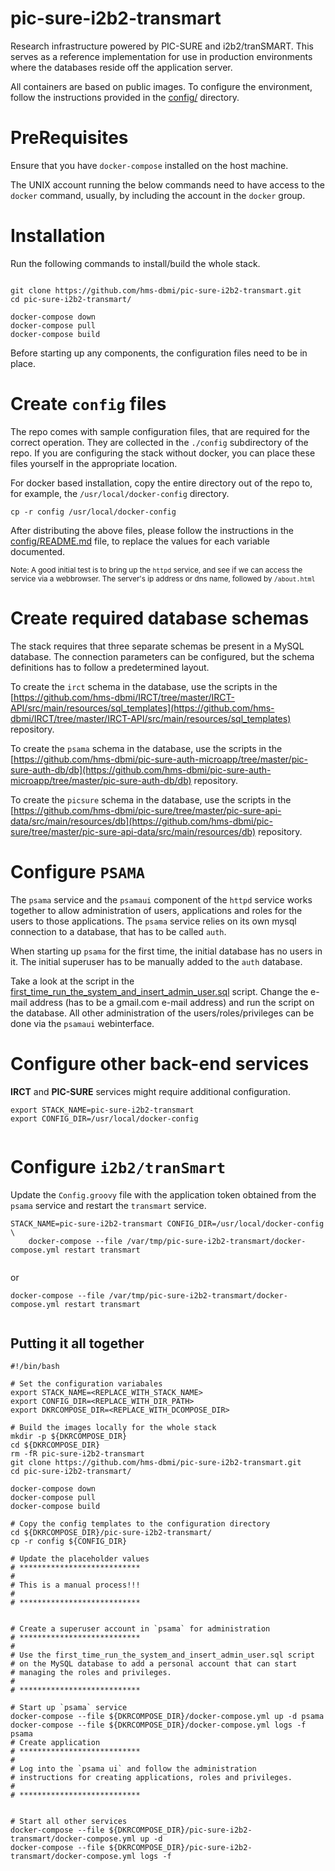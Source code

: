 # pic-sure-i2b2-transmart
Research infrastructure powered by PIC-SURE and i2b2/tranSMART. This serves as a reference implementation 
for use in production environments where the databases reside off the application server.

All containers are based on public images. To configure the environment, follow the instructions provided in the [config/](config/) directory.

# PreRequisites

Ensure that you have `docker-compose` installed on the host machine.

The UNIX account running the below commands need to have access to the `docker` command, usually, by including the account in the `docker` group.

# Installation

Run the following commands to install/build the whole stack. 

```

git clone https://github.com/hms-dbmi/pic-sure-i2b2-transmart.git
cd pic-sure-i2b2-transmart/

docker-compose down
docker-compose pull
docker-compose build

```

Before starting up any components, the configuration files need to be in place.

# Create `config` files

The repo comes with sample configuration files, that are required for the correct operation. They are collected in the `./config` subdirectory of the repo. If you are configuring the stack without docker, you can place these files yourself in the appropriate location.

For docker based installation, copy the entire directory out of the repo to, for example, the `/usr/local/docker-config` directory.

`cp -r config /usr/local/docker-config`

After distributing the above files, please follow the instructions in the [config/README.md](config/README.md) file, to replace the values for each variable documented.

<small>Note: A good initial test is to bring up the `httpd` service, and see if we can access the service via a webbrowser. The server's ip address or dns name, followed by `/about.html`</small>

# Create required database schemas

The stack requires that three separate schemas be present in a MySQL database. The connection parameters can be configured, but the schema definitions has to follow a predetermined layout.

To create the `irct` schema in the database, use the scripts in the [https://github.com/hms-dbmi/IRCT/tree/master/IRCT-API/src/main/resources/sql_templates](https://github.com/hms-dbmi/IRCT/tree/master/IRCT-API/src/main/resources/sql_templates) repository.

To create the `psama` schema in the database, use the scripts in the [https://github.com/hms-dbmi/pic-sure-auth-microapp/tree/master/pic-sure-auth-db/db](https://github.com/hms-dbmi/pic-sure-auth-microapp/tree/master/pic-sure-auth-db/db) repository.

To create the `picsure` schema in the database, use the scripts in the [https://github.com/hms-dbmi/pic-sure/tree/master/pic-sure-api-data/src/main/resources/db](https://github.com/hms-dbmi/pic-sure/tree/master/pic-sure-api-data/src/main/resources/db) repository.

# Configure `PSAMA`

The `psama` service and the `psamaui` component of the `httpd` service works together to allow administration of users, applications and roles for the users to those applications. The `psama` service relies on its own mysql connection to a database, that has to be called `auth`.

When starting up `psama` for the first time, the initial database has no users in it. The initial superuser has to be manually added to the `auth` database.

Take a look at the script in the [first_time_run_the_system_and_insert_admin_user.sql](https://raw.githubusercontent.com/hms-dbmi/pic-sure-auth-microapp/master/pic-sure-auth-db/db/tools/first_time_run_the_system_and_insert_admin_user.sql) script. Change the e-mail address (has to be a gmail.com e-mail address) and run the script on the database. All other administration of the users/roles/privileges can be done via the `psamaui` webinterface.

# Configure other back-end services

**IRCT** and **PIC-SURE** services might require additional configuration. 

```
export STACK_NAME=pic-sure-i2b2-transmart
export CONFIG_DIR=/usr/local/docker-config


```



# Configure `i2b2/tranSmart`

Update the `Config.groovy` file with the application token obtained from the `psama` service and restart the `transmart` service.

```
STACK_NAME=pic-sure-i2b2-transmart CONFIG_DIR=/usr/local/docker-config \
	docker-compose --file /var/tmp/pic-sure-i2b2-transmart/docker-compose.yml restart transmart


```

or

```
docker-compose --file /var/tmp/pic-sure-i2b2-transmart/docker-compose.yml restart transmart


```



## Putting it all together

```
#!/bin/bash

# Set the configuration variabales
export STACK_NAME=<REPLACE_WITH_STACK_NAME>
export CONFIG_DIR=<REPLACE_WITH_DIR_PATH>
export DKRCOMPOSE_DIR=<REPLACE_WITH_DCOMPOSE_DIR>

# Build the images locally for the whole stack
mkdir -p ${DKRCOMPOSE_DIR}
cd ${DKRCOMPOSE_DIR}
rm -fR pic-sure-i2b2-transmart
git clone https://github.com/hms-dbmi/pic-sure-i2b2-transmart.git
cd pic-sure-i2b2-transmart/

docker-compose down
docker-compose pull
docker-compose build

# Copy the config templates to the configuration directory
cd ${DKRCOMPOSE_DIR}/pic-sure-i2b2-transmart/
cp -r config ${CONFIG_DIR}

# Update the placeholder values
# ***************************
#
# This is a manual process!!!
#
# ***************************


# Create a superuser account in `psama` for administration
# ***************************
#
# Use the first_time_run_the_system_and_insert_admin_user.sql script
# on the MySQL database to add a personal account that can start 
# managing the roles and privileges.
#
# ***************************

# Start up `psama` service
docker-compose --file ${DKRCOMPOSE_DIR}/docker-compose.yml up -d psama
docker-compose --file ${DKRCOMPOSE_DIR}/docker-compose.yml logs -f psama
# Create application 
# ***************************
#
# Log into the `psama ui` and follow the administration 
# instructions for creating applications, roles and privileges.
#
# ***************************


# Start all other services
docker-compose --file ${DKRCOMPOSE_DIR}/pic-sure-i2b2-transmart/docker-compose.yml up -d
docker-compose --file ${DKRCOMPOSE_DIR}/pic-sure-i2b2-transmart/docker-compose.yml logs -f 
